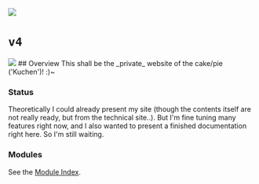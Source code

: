 <img src="https://kekse.biz/php/count.php?draw&override=github:v4&text=v4&draw" />

# **`v4`**
<img src="https://mirror.kekse.biz/noto-emoji-animation/emoji.php?tag=face-in-clouds&type=webp" />
## Overview
This shall be the _private_ website of the cake/pie ('Kuchen')! :)~

### Status
Theoretically I could already present my site (though the contents itself are not really ready,
but from the technical site..). But I'm fine tuning many features right now, and I also wanted
to present a finished documentation right here. So I'm still waiting.

### Modules
See the [Module Index](docs/modules/README.md).

